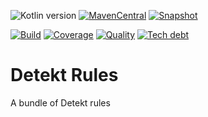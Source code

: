 ![Kotlin version](https://img.shields.io/badge/kotlin-1.7.0-blueviolet?logo=kotlin&logoColor=white)
[![MavenCentral](https://img.shields.io/maven-central/v/com.javiersc.detekt-rules/banned-import?label=MavenCentral)](https://repo1.maven.org/maven2/com/javiersc/detekt-rules/banned-import/)
[![Snapshot](https://img.shields.io/nexus/s/com.javiersc.detekt-rules/banned-import?server=https%3A%2F%2Foss.sonatype.org%2F&label=Snapshot)](https://oss.sonatype.org/content/repositories/snapshots/com/javiersc/detekt-rules/banned-import/)

[![Build](https://img.shields.io/github/workflow/status/JavierSegoviaCordoba/detekt-rules/build-kotlin?label=Build&logo=GitHub)](https://github.com/JavierSegoviaCordoba/detekt-rules/tree/main)
[![Coverage](https://img.shields.io/sonar/coverage/com.javiersc.detekt-rules:detekt-rules?label=Coverage&logo=SonarCloud&logoColor=white&server=https%3A%2F%2Fsonarcloud.io)](https://sonarcloud.io/dashboard?id=com.javiersc.detekt-rules:detekt-rules)
[![Quality](https://img.shields.io/sonar/quality_gate/com.javiersc.detekt-rules:detekt-rules?label=Quality&logo=SonarCloud&logoColor=white&server=https%3A%2F%2Fsonarcloud.io)](https://sonarcloud.io/dashboard?id=com.javiersc.detekt-rules:detekt-rules)
[![Tech debt](https://img.shields.io/sonar/tech_debt/com.javiersc.detekt-rules:detekt-rules?label=Tech%20debt&logo=SonarCloud&logoColor=white&server=https%3A%2F%2Fsonarcloud.io)](https://sonarcloud.io/dashboard?id=com.javiersc.detekt-rules:detekt-rules)

# Detekt Rules

A bundle of Detekt rules
